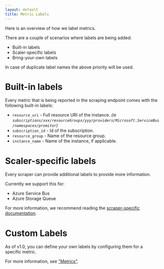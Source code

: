 ```yaml
---
layout: default
title: Metric Labels
---
```


Here is an overview of how we label metrics.

There are a couple of scenarios where labels are being added:
- Built-in labels
- Scaler-specific labels
- Bring-your-own labels

In case of duplicate label names the above priority will be used.

# Built-in labels
Every metric that is being reported in the scraping endpoint comes with the following built-in labels:
- `resource_uri` - Full resource URI of the instance. *(ie `subscriptions/xxx/resourceGroups/yyy/providers/Microsoft.ServiceBus/namespaces/promitor`)*
- `subscription_id` - Id of the subscription.
- `resource_group` - Name of the resource group.
- `instance_name` - Name of the instance, if applicable.

# Scaler-specific labels
Every scraper can provide additional labels to provide more information.

Currently we support this for:
- Azure Service Bus
- Azure Storage Queue

For more information, we recommend reading the [scraper-specific documentation](./../configuration/v1.x/metrics/#supported-azure-services).

# Custom Labels

As of v1.0, you can define your own labels by configuring them for a specific metric.

For more information, see ["Metrics"](./../configuration/v1.x/metrics/#metrics).